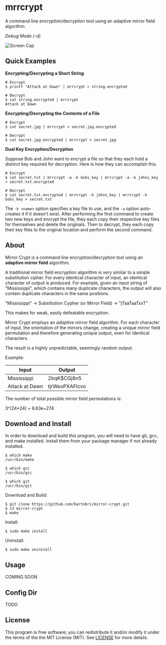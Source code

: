 mrrcrypt
========

A command line encryption/decryption tool using an adaptive mirror field algorithm.

*Debug Mode (-d)*

![Screen Cap](http://i.imgur.com/OoQ4WRx.gif)

Quick Examples
--------------

**Encrypting/Decrypting a Short String**

```
# Encrypt
$ printf "Attack at Dawn" | mrrcrypt > string.encrypted

# Decrypt
$ cat string.encrypted | mrrcrypt
Attack at Dawn

```

**Encrypting/Decrypting the Contents of a File**

```
# Encrypt
$ cat secret.jpg | mrrcrypt > secret.jpg.encrypted

# Decrypt
$ cat secret.jpg.encrypted | mrrcrypt > secret.jpg
```

**Dual Key Encryption/Decryption**

Suppose Bob and John want to encrypt a file so that they each hold a
distinct key required for decryption. Here is how they can accomplish this.

```
# Encrypt
$ cat secret.txt | mrrcrypt -a -k bobs_key | mrrcrypt -a -k johns_key > secret.txt.encrypted

# Decrypt
$ cat secret.txt.encrypted | mrrcrypt -k johns_key | mrrcrypt -k bobs_key > secret.txt
```

The `-k <name>` option specifies a key file to use, and the `-a`
option auto-creates it if it doesn't exist. After performing the first
command to create two new keys and encrypt the file, they each copy
their respective key files for themselves and delete the originals. Then
to decrypt, they each copy their key files to the original location and
perform the second command.

About
-----

Mirror Crypt is a command line encryption/decryption tool using an **adaptive
mirror field** algorithm.

A traditional mirror field encryption algorithm is very similar to a
simple substitution cipher. For every identical character of input, an
identical character of output is produced. For example, given an input
string of "Mississippi", which contains many duplicate characters, the
output will also contain duplicate characters in the same positions.

"Mississippi" -> Substitution Cypher (or Mirror Field) -> "jTaaTaaTxxT"

This makes for weak, easily defeatable encryption.

Mirror Crypt employs an *adaptive* mirror field algorithm. For each
character of input, the orientation of the mirrors change, creating
a unique mirror field permutation and therefore generating unique output,
even for identical characters.

The result is a highly unpredictable, seemingly random output.

Example:

Input | Output
----- | ------
Mississippi | 2bqK$CGj8n5
Attack at Dawn | tjrWeoPXAFIcvo

The number of total possible mirror field permutations is:

3^(24*24) = 6.63e+274

Download and Install
--------------------

In order to download and build this program, you will need to have git,
gcc, and make installed. Install them from your package manager if not
already installed.

```
$ which make
/usr/bin/make

$ which gcc
/usr/bin/gcc

$ which git
/usr/bin/git
```
Download and Build:
```
$ git clone https://github.com/bartobri/mirror-crypt.git
$ cd mirror-crypt
$ make
```

Install:
```
$ sudo make install
```

Uninstall:
```
$ sudo make uninstall
```

Usage
-----

COMING SOON

Config Dir
----------

TODO

License
-------

This program is free software; you can redistribute it and/or modify it under the terms of the the
MIT License (MIT). See [LICENSE](LICENSE) for more details.
